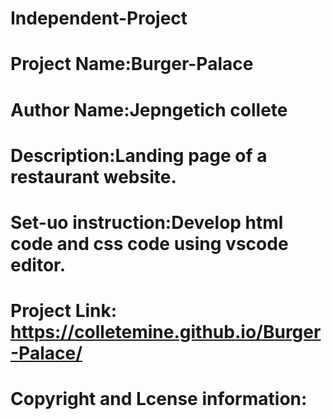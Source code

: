 #  Independent-Project
# Project Name:Burger-Palace
# Author Name:Jepngetich collete
# Description:Landing page of a restaurant website.
# Set-uo instruction:Develop html code and css code using vscode editor.
# Project Link: https://colletemine.github.io/Burger-Palace/
# Copyright and Lcense information: